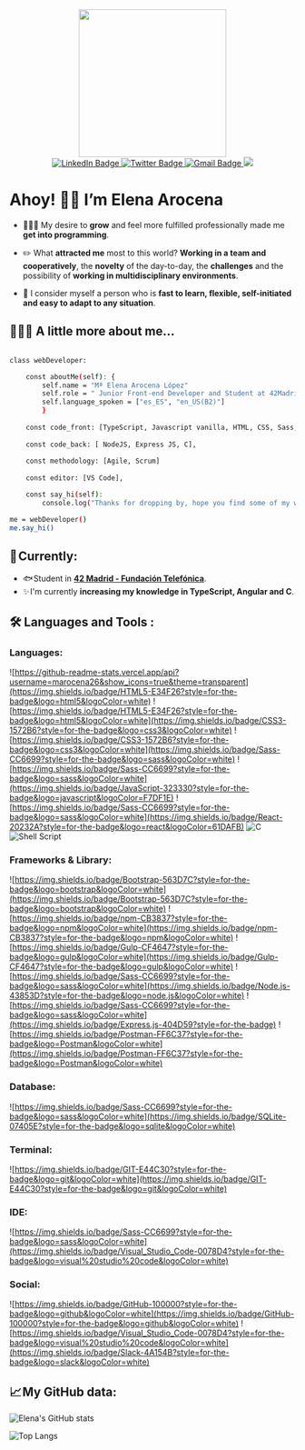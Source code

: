 <div id="header" align="center">
  <img width="260" height="260" src="https://user-images.githubusercontent.com/113302094/211284885-f4291eef-88a6-48cb-a06e-28c3481a75b0.gif">
</div>
<div id="badges" align="center">
  <a href="https://www.linkedin.com/in/maria-elena-arocena-lopez-/" target="_blank">
    <img src="https://img.shields.io/badge/LinkedIn-purple?style=for-the-badge&logo=linkedin&logoColor=white" alt="LinkedIn Badge"/>
  </a>
  <a href="https://twitter.com/marocena26" target="_blank">
    <img src="https://img.shields.io/badge/Twitter-blue?style=for-the-badge&logo=twitter&logoColor=white" alt="Twitter Badge"/>
  </a>
     <a href="mailto:mariaelena.arocena@gmail.com" target="_blank">
    <img src="https://img.shields.io/badge/Gmail-D14836?style=for-the-badge&logo=gmail&logoColor=white" alt="Gmail Badge"/>
  </a>
   </a>
     <a href="https://marocena26.github.io/elena-arocena-portfolio/index.html" target="_blank">
    <img src="https://img.shields.io/badge/Portfolio-%23000000.svg?style=for-the-badge&logo=firefox&logoColor=#FF7139"/>
  </a>
</div>  


# Ahoy! 👋🏼 I’m Elena Arocena

- 👩🏻‍💻 My desire to **grow** and feel more fulfilled professionally made me **get into programming**.

- ✏️ What **attracted me** most to this world? **Working in a team and cooperatively**, the **novelty** of the day-to-day, the **challenges** and the possibility of **working in multidisciplinary environments**. 

- 🌻 I consider myself a person who is **fast to learn, flexible, self-initiated and easy to adapt to any situation**.

## 👩🏻‍💻 A little more about me...

```bash

class webDeveloper:

    const aboutMe(self): {
        self.name = "Mª Elena Arocena López"
        self.role = " Junior Front-end Developer and Student at 42Madrid (maarocen)"
        self.language_spoken = ["es_ES", "en_US(B2)"]
        }
   
    const code_front: [TypeScript, Javascript vanilla, HTML, CSS, Sass, Grid, React.js, Angular],
    
    const code_back: [ NodeJS, Express JS, C],
    
    const methodology: [Agile, Scrum]
    
    const editor: [VS Code],

    const say_hi(self):
        console.log("Thanks for dropping by, hope you find some of my work interesting.")

me = webDeveloper()
me.say_hi()

```

## 🎯 Currently:

- 🐟 Student in **[42 Madrid - Fundación Telefónica](https://www.42madrid.com/)**.
- ✨ I'm currently **increasing my knowledge in TypeScript, Angular and C**. 

## 🛠️ Languages and Tools :

### Languages:

![https://github-readme-stats.vercel.app/api?username=marocena26&show_icons=true&theme=transparent](https://img.shields.io/badge/HTML5-E34F26?style=for-the-badge&logo=html5&logoColor=white)
![https://img.shields.io/badge/HTML5-E34F26?style=for-the-badge&logo=html5&logoColor=white](https://img.shields.io/badge/CSS3-1572B6?style=for-the-badge&logo=css3&logoColor=white)
![https://img.shields.io/badge/CSS3-1572B6?style=for-the-badge&logo=css3&logoColor=white](https://img.shields.io/badge/Sass-CC6699?style=for-the-badge&logo=sass&logoColor=white)
![https://img.shields.io/badge/Sass-CC6699?style=for-the-badge&logo=sass&logoColor=white](https://img.shields.io/badge/JavaScript-323330?style=for-the-badge&logo=javascript&logoColor=F7DF1E)
![https://img.shields.io/badge/Sass-CC6699?style=for-the-badge&logo=sass&logoColor=white](https://img.shields.io/badge/React-20232A?style=for-the-badge&logo=react&logoColor=61DAFB)
![C](https://img.shields.io/badge/c-%2300599C.svg?style=for-the-badge&logo=c&logoColor=white)
![Shell Script](https://img.shields.io/badge/shell_script-%23121011.svg?style=for-the-badge&logo=gnu-bash&logoColor=white)
### Frameworks & Library:
![https://img.shields.io/badge/Bootstrap-563D7C?style=for-the-badge&logo=bootstrap&logoColor=white](https://img.shields.io/badge/Bootstrap-563D7C?style=for-the-badge&logo=bootstrap&logoColor=white)
![https://img.shields.io/badge/npm-CB3837?style=for-the-badge&logo=npm&logoColor=white](https://img.shields.io/badge/npm-CB3837?style=for-the-badge&logo=npm&logoColor=white)
![https://img.shields.io/badge/Gulp-CF4647?style=for-the-badge&logo=gulp&logoColor=white](https://img.shields.io/badge/Gulp-CF4647?style=for-the-badge&logo=gulp&logoColor=white)
![https://img.shields.io/badge/Sass-CC6699?style=for-the-badge&logo=sass&logoColor=white](https://img.shields.io/badge/Node.js-43853D?style=for-the-badge&logo=node.js&logoColor=white)
![https://img.shields.io/badge/Sass-CC6699?style=for-the-badge&logo=sass&logoColor=white](https://img.shields.io/badge/Express.js-404D59?style=for-the-badge)
![https://img.shields.io/badge/Postman-FF6C37?style=for-the-badge&logo=Postman&logoColor=white](https://img.shields.io/badge/Postman-FF6C37?style=for-the-badge&logo=Postman&logoColor=white)

### Database: 
![https://img.shields.io/badge/Sass-CC6699?style=for-the-badge&logo=sass&logoColor=white](https://img.shields.io/badge/SQLite-07405E?style=for-the-badge&logo=sqlite&logoColor=white)

### Terminal: 

![https://img.shields.io/badge/GIT-E44C30?style=for-the-badge&logo=git&logoColor=white](https://img.shields.io/badge/GIT-E44C30?style=for-the-badge&logo=git&logoColor=white)

### IDE:

![https://img.shields.io/badge/Sass-CC6699?style=for-the-badge&logo=sass&logoColor=white](https://img.shields.io/badge/Visual_Studio_Code-0078D4?style=for-the-badge&logo=visual%20studio%20code&logoColor=white)

### Social: 
![https://img.shields.io/badge/GitHub-100000?style=for-the-badge&logo=github&logoColor=white](https://img.shields.io/badge/GitHub-100000?style=for-the-badge&logo=github&logoColor=white)
![https://img.shields.io/badge/Visual_Studio_Code-0078D4?style=for-the-badge&logo=visual%20studio%20code&logoColor=white](https://img.shields.io/badge/Slack-4A154B?style=for-the-badge&logo=slack&logoColor=white)

## 📈 My GitHub data:

![Elena's GitHub stats](https://github-readme-stats.vercel.app/api?username=marocena26&theme=material-palenight&layout=compact)

![Top Langs](https://github-readme-stats.vercel.app/api/top-langs/?username=marocena26&theme=material-palenight&layout=compact)



<!---
marocena26/marocena26 is a ✨ special ✨ repository because its `README.md` (this file) appears on your GitHub profile.
You can click the Preview link to take a look at your changes.
--->
